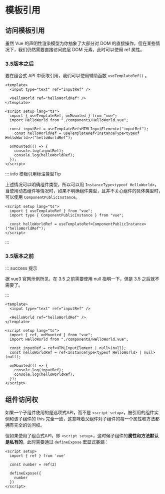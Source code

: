 # 模板引用

## 访问模板引用

虽然 Vue 的声明性渲染模型为你抽象了大部分对 DOM 的直接操作，但在某些情况下，我们仍然需要直接访问底层 DOM 元素，此时可以使用 ref 属性。



### 3.5版本之后

要在组合式 API 中获取引用，我们可以使用辅助函数 `useTemplateRef()` 。

```vue {11,12}
<template>
  <input type="text" ref="inputRef" />

  <HelloWorld ref="helloWorldRef" />
</template>

<script setup lang="ts">
  import { useTemplateRef, onMounted } from "vue";
  import HelloWorld from "./components/HelloWorld.vue";

  const inputRef = useTemplateRef<HTMLInputElement>("inputRef");
	const helloWorldRef = useTemplateRef<InstanceType<typeof HelloWorld>>("helloWorldRef");

  onMounted(() => {
    console.log(inputRef);
    console.log(helloWorldRef);
  });
</script>
```

::: info 模板引用标注类型Tip 

上述情况可以明确组件类型，所以可以用 `InstanceType<typeof HelloWorld>`，当使用动态组件等情况时，如果不明确组件类型，且并不关心组件的具体类型时，可以使用 `ComponentPublicInstance`。

```vue {5}
<script setup lang="ts">
  import { useTemplateRef } from "vue";
  import type { ComponentPublicInstance } from "vue";
  
  const helloWorldRef = useTemplateRef<ComponentPublicInstance>("helloWorldRef");
</script>
```

:::



### 3.5版本之前

::: success 提示

据 vue3 官网示例所见，在 3.5 之前需要使用 null 指明一下，但是 3.5 之后就不需要了。

:::

```vue {11,12}
<template>
  <input type="text" ref="inputRef" />

  <HelloWorld ref="helloWorldRef" />
</template>

<script setup lang="ts">
  import { ref, onMounted } from "vue";
  import HelloWorld from "./components/HelloWorld.vue";

  const inputRef = ref<HTMLInputElement | null>(null);
  const helloWorldRef = ref<InstanceType<typeof HelloWorld> | null>(null);

  onMounted(() => {
    console.log(inputRef);
    console.log(helloWorldRef);
  });
</script>
```



## 组件访问权

如果一个子组件使用的是选项式API，而不是 `<script setup>`，被引用的组件实例和该子组件的 this 完全一致，这意味着父组件对子组件的每一个属性和方法都拥有完全的访问权。

但如果使用了组合式API，即 `<script setup>`，这时候子组件的**属性和方法默认是私有的**，此时需要通过 `defineExpose` 宏显式暴漏：

```vue
<script setup>
  import { ref } from 'vue'

  const number = ref(2)

  defineExpose({
    number
  })
</script>
```

